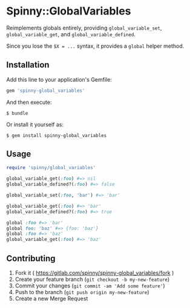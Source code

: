 # Spinny::GlobalVariables

Reimplements globals entirely, providing `global_variable_set`, `global_variable_get`, and `global_variable_defined`.

Since you lose the `$X = ...` syntax, it provides a `global` helper method.

## Installation

Add this line to your application's Gemfile:

```ruby
gem 'spinny-global_variables'
```

And then execute:

    $ bundle

Or install it yourself as:

    $ gem install spinny-global_variables

## Usage

```ruby
require 'spinny/global_variables'

global_variable_get(:foo) #=> nil
global_variable_defined?(:foo) #=> false

global_variable_set(:foo, 'bar') #=> 'bar'

global_variable_get(:foo) #=> 'bar'
global_variable_defined?(:foo) #=> true

global :foo #=> 'bar'
global foo: 'baz' #=> {foo: 'baz'}
global :foo #=> 'baz'
global_variable_get(:foo) #=> 'baz'
```

## Contributing

1. Fork it ( https://gitlab.com/spinny/spinny-global_variables/fork )
2. Create your feature branch (`git checkout -b my-new-feature`)
3. Commit your changes (`git commit -am 'Add some feature'`)
4. Push to the branch (`git push origin my-new-feature`)
5. Create a new Merge Request
